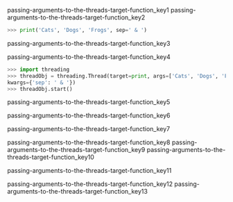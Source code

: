 passing-arguments-to-the-threads-target-function_key1
passing-arguments-to-the-threads-target-function_key2


```python
>>> print('Cats', 'Dogs', 'Frogs', sep=' & ')
```
passing-arguments-to-the-threads-target-function_key3


passing-arguments-to-the-threads-target-function_key4


```python
>>> import threading
>>> threadObj = threading.Thread(target=print, args=['Cats', 'Dogs', 'Frogs'],
kwargs={'sep': ' & '})
>>> threadObj.start()
```
passing-arguments-to-the-threads-target-function_key5


passing-arguments-to-the-threads-target-function_key6


passing-arguments-to-the-threads-target-function_key7



passing-arguments-to-the-threads-target-function_key8
passing-arguments-to-the-threads-target-function_key9
passing-arguments-to-the-threads-target-function_key10


passing-arguments-to-the-threads-target-function_key11


passing-arguments-to-the-threads-target-function_key12
passing-arguments-to-the-threads-target-function_key13
